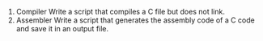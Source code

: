 1. Compiler
Write a script that compiles a C file but does not link.
2. Assembler
Write a script that generates the assembly code of a C code and save it in an output file.
